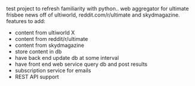 test project to refresh familiarity with python..
web aggregator for ultimate frisbee news off of ultiworld, reddit.com/r/ultimate and skydmagazine.
features to add:
- content from ultiworld X
- content from reddit/r/ultimate
- content from skydmagazine
- store content in db
- have back end update db at some interval
- have front end web service query db and post results
- subscription service for emails
- REST API support
